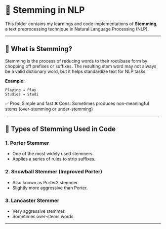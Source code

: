 # 📌 Stemming in NLP

This folder contains my learnings and code implementations of **Stemming**, a text preprocessing technique in Natural Language Processing (NLP).

---

## 🔹 What is Stemming?

Stemming is the process of reducing words to their root/base form by chopping off prefixes or suffixes. The resulting stem word may not always be a valid dictionary word, but it helps standardize text for NLP tasks.

**Example:**

```
Playing → Play
Studies → Studi
```

✅ Pros: Simple and fast
❌ Cons: Sometimes produces non-meaningful stems (over-stemming or under-stemming)

---

## 🔹 Types of Stemming Used in Code

### 1. **Porter Stemmer**

* One of the most widely used stemmers.
* Applies a series of rules to strip suffixes.

### 2. **Snowball Stemmer** (Improved Porter)

* Also known as Porter2 stemmer.
* Slightly more aggressive than Porter.

### 3. **Lancaster Stemmer**

* Very aggressive stemmer.
* Sometimes over-stems words.
 
---


